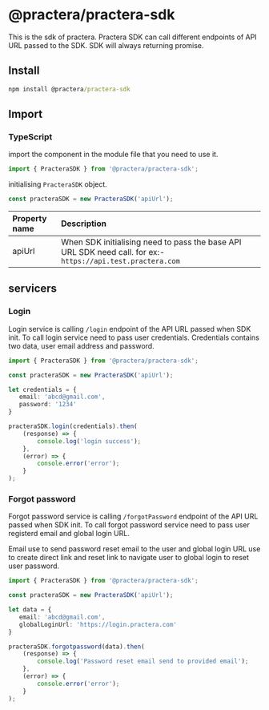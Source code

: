 # @practera/practera-sdk

This is the sdk of practera. Practera SDK can call different endpoints of API URL passed to the SDK. SDK will always returning promise.

## Install

``` cmd
npm install @practera/practera-sdk
```

## Import

### TypeScript

import the component in the module file that you need to use it.

``` ts
import { PracteraSDK } from '@practera/practera-sdk';
```

initialising `PracteraSDK` object.

```ts
const practeraSDK = new PracteraSDK('apiUrl');
```

| Property name | Description |
| :------------ | :----------- |
| apiUrl | When SDK initialising need to pass the base API URL SDK need call. for ex:- `https://api.test.practera.com`|

## servicers

### Login

Login service is calling `/login` endpoint of the API URL passed when SDK init. To call login service need to pass user credentials. Credentials contains two data, user email address and password.

```ts
import { PracteraSDK } from '@practera/practera-sdk';

const practeraSDK = new PracteraSDK('apiUrl');

let credentials = {
   email: 'abcd@gmail.com',
   password: '1234'
}

practeraSDK.login(credentials).then(
    (response) => {
        console.log('login success');
    },
    (error) => {
        console.error('error');
    }
);
```

### Forgot password

Forgot password service is calling `/forgotPassword` endpoint of the API URL passed when SDK init. To call forgot password service need to pass user registerd email and global login URL.

Email use to send password reset email to the user and global login URL use to create direct link and reset link to navigate user to global login to reset user password.

```ts
import { PracteraSDK } from '@practera/practera-sdk';

const practeraSDK = new PracteraSDK('apiUrl');

let data = {
   email: 'abcd@gmail.com',
   globalLoginUrl: 'https://login.practera.com'
}

practeraSDK.forgotpassword(data).then(
    (response) => {
        console.log('Password reset email send to provided email');
    },
    (error) => {
        console.error('error');
    }
);
```
